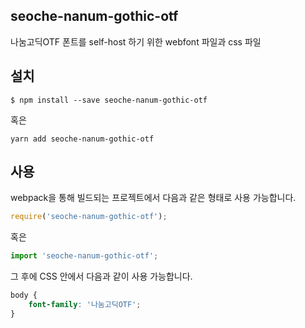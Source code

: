 
seoche-nanum-gothic-otf
---------------------

나눔고딕OTF 폰트를 self-host 하기 위한 webfont 파일과 css 파일

설치
----

```
$ npm install --save seoche-nanum-gothic-otf
```

혹은

```
yarn add seoche-nanum-gothic-otf
```

사용
----

webpack을 통해 빌드되는 프로젝트에서 다음과 같은 형태로 사용 가능합니다.

```js
require('seoche-nanum-gothic-otf');
```

혹은

```js
import 'seoche-nanum-gothic-otf';
```

그 후에 CSS 안에서 다음과 같이 사용 가능합니다.

```css
body {
    font-family: '나눔고딕OTF';
}
```
